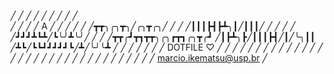    ╱ ╱ ╱ ╱ ╱ ╱ ╱ ╱ ╱  
 ╱ ╱ ╱ ╱  A   ╱ ╱ ╱ ╱ ╱
 ╱┳┳╮╭╮┳╮╱╭╮┳╭╮╱ ╱ ╱
 ╱┃┃┃┣┫┣┻╮┃╱┃┃┃╱ ╱ ╱ ╱ ╱
 ╱┛┛┛┻┗┻╱┗╰╯┻╰╯╱ ╱ ╱
 ╱┳┳╭┛┳┓┳┳╮╭╮┏┳┓╭╮┳╭┛
 ╱┃┣┻╮┣╱┃┃┃┣┫╱┃╱╰╮┃┃
 ╱┻┗╱┗┗┛┛┛┛┛┗╱┻╱╰╯╰┻
 ╱ ╱ ╱ ╱ ╱ ╱ ╱ DOTFILE ♡ ╱
 ╱ ╱ ╱ ╱ ╱ ╱ ╱  ╱ ╱ ╱
 ╱ ╱ ╱ ╱ ╱ ╱ ╱
 ╱ ╱ ╱ ╱ ╱ ╱ ╱
 ╱ ╱ ╱ ╱ ╱
 ╱ ╱ ╱                      marcio.ikematsu@usp.br
 ╱

